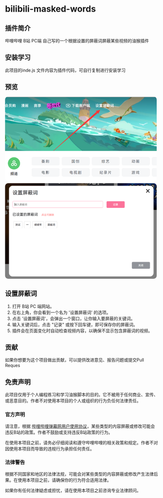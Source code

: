 # bilibili-masked-words

## 插件简介

哔哩哔哩 B站 PC端 自己写的一个根据设置的屏蔽词屏蔽某些视频的油猴插件

## 安装学习

此项目的inde.js 文件内容为插件代码，可自行复制进行安装学习

## 预览

<img src="front-page.png" alt="示例图片" width="500" style="border-radius: 10px;">
<img src="pop-ups.png" alt="示例图片" width="500" style="border-radius: 10px;">

## 设置屏蔽词

1. 打开 B站 PC 端网站。
2. 在右上角，你会看到一个名为 '设置屏蔽词' 的选项。
3. 点击 '设置屏蔽词'，会弹出一个窗口，让你输入要屏蔽的关键词。
4. 输入关键词后，点击 "记录" 或按下回车键，即可保存你的屏蔽词。
5. 插件会在页面变化时自动检查视频内容，以确保不显示包含屏蔽词的视频。
  
## 贡献

如果你想要为这个项目做出贡献，可以提供改进意见、报告问题或提交Pull Reques

## 免责声明

此项目仅用于个人编程练习和学习油猴脚本的目的。它不被用于任何商业、宣传、或恶意目的。作者不对使用本项目的个人或组织的行为负任何法律责任。

### 官方声明

请注意，根据 [哔哩哔哩弹幕网用户使用协议](https://www.bilibili.com/blackboard/account-useragreement.html)，某些类型的内容屏蔽或修改可能会违反B站的政策。作者不鼓励或支持违反B站政策的行为。

在使用本项目之前，请务必仔细阅读和遵守哔哩哔哩的相关政策和规定。作者不对因使用本项目而导致的违规行为承担任何责任。

### 法律警告

根据不同国家和地区的法律法规，可能会对某些类型的内容屏蔽或修改产生法律后果。在使用本项目之前，请确保你的行为符合适用法律。

如果你有任何法律疑虑或担忧，请在使用本项目之前咨询专业法律顾问。



